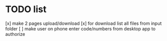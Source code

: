 # TODO list

[x] make 2 pages upload/download
[x] for download list all files from input folder
[ ] make user on phone enter code/numbers from desktop app to authorize
